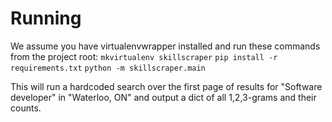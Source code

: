# Running
We assume you have virtualenvwrapper installed and run these commands from the project root:
`mkvirtualenv skillscraper`
`pip install -r requirements.txt`
`python -m skillscraper.main`

This will run a hardcoded search over the first page of results for "Software developer" in "Waterloo, ON" 
and output a dict of all 1,2,3-grams and their counts.